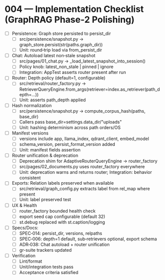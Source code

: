 # 004 — Implementation Checklist (GraphRAG Phase‑2 Polishing)

- [ ] Persistence: Graph store persisted to persist_dir
  - [ ] src/persistence/snapshot.py → graph_store.persist(str(paths.graph_dir))
  - [ ] Unit: round‑trip load via from_persist_dir
- [ ] Chat: Autoload latest non‑stale snapshot
  - [ ] src/pages/01_chat.py → _load_latest_snapshot_into_session()
  - [ ] Policy knob: latest_non_stale | pinned | ignore
  - [ ] Integration: AppTest asserts router present after run
- [ ] Router: Depth policy (default=1, configurable)
  - [ ] src/retrieval/router_factory.py → RetrieverQueryEngine.from_args(retriever=index.as_retriever(path_depth=...))
  - [ ] Unit: asserts path_depth applied
- [ ] Hash normalization
  - [ ] src/persistence/snapshot.py → compute_corpus_hash(paths, base_dir)
  - [ ] Callers pass base_dir=settings.data_dir/"uploads"
  - [ ] Unit: hashing determinism across path orders/OS
- [ ] Manifest versions
  - [ ] versions include app, llama_index, qdrant_client, embed_model
  - [ ] schema_version, persist_format_version added
  - [ ] Unit: manifest fields assertion
- [ ] Router unification & deprecation
  - [ ] Deprecation shim for AdaptiveRouterQueryEngine → router_factory
  - [ ] src/pages/02_documents.py uses router_factory everywhere
  - [ ] Unit: deprecation warns and returns router; Integration: behavior consistent
- [ ] Exports: Relation labels preserved when available
  - [ ] src/retrieval/graph_config.py extracts label from rel_map where present
  - [ ] Unit: label preserved test
- [ ] UX & Health
  - [ ] router_factory bounded health check
  - [ ] export seed cap configurable (default 32)
  - [ ] st.debug replaced with st.caption/logging
- [ ] Specs/Docs:
  - [ ] SPEC‑014: persist_dir, versions, relpaths
  - [ ] SPEC‑006: depth=1 default, sub‑retrievers optional, export schema
  - [ ] ADR‑038: Chat autoload + router unification
  - [ ] gr-suite trackers updated
- [ ] Verification
  - [ ] Lint/format
  - [ ] Unit/integration tests pass
  - [ ] Acceptance criteria satisfied
